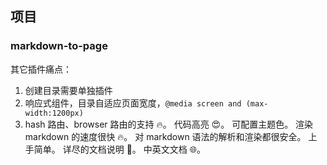 ## 项目

### markdown-to-page

其它插件痛点：

1. 创建目录需要单独插件
2. 响应式组件，目录自适应页面宽度，`@media screen and (max-width:1200px)`
3. hash 路由、browser 路由的支持
 🔥。
代码高亮 😍。
可配置主题色。
渲染 markdown 的速度很快 🔥。
对 markdown 语法的解析和渲染都很安全。
上手简单。
详尽的文档说明 🎉。
中英文文档 🌐。